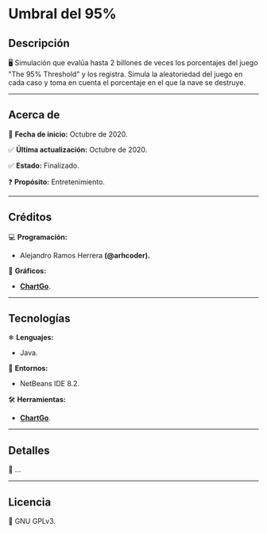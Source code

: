 # Umbral del 95%

## Descripción

🖥 Simulación que evalúa hasta 2 billones de veces los porcentajes del juego "The 95% Threshold" y los registra. Simula la aleatoriedad del juego en cada caso y toma en cuenta el porcentaje en el que la nave se destruye.
____


## Acerca de

📅 **Fecha de inicio:** Octubre de 2020.

✅ **Última actualización:** Octubre de 2020.

✅ **Estado:** Finalizado.

❓ **Propósito:** Entretenimiento.
___


## Créditos

💻 **Programación:**
  * Alejandro Ramos Herrera **(@arhcoder).**

🎨 **Gráficos:**
  * **[ChartGo](https://www.chartgo.com/)**.
___


## Tecnologías

❄ **Lenguajes:**
 * Java.
 
🧰 **Entornos:**
 * NetBeans IDE 8.2.

🛠 **Herramientas:**
 * **[ChartGo](https://www.chartgo.com/)**.
___


## Detalles

🔰 ...
___


## Licencia

📝 GNU GPLv3.